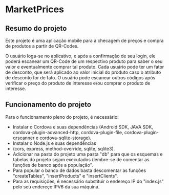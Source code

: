 # MarketPrices

## Resumo do projeto

Este projeto é uma aplicação mobile para a checagem de preços e compra de produtos a partir de QR-Codes.

O usuário loga-se no aplicativo, e após a confirmação de seu login, ele poderá escanear um QR-Code de um respectivo produto para saber o seu valor e eventualmente comprar tal produto. Cada usuário pode ter um fator de desconto, que será aplicado ao valor inicial do produto caso o atributo de desconto for de fato. O usuário pode escanear outros códigos após verificar o preço do produto de interesse e/ou comprar o produto de interesse.

## Funcionamento do projeto

Para o funcionamento pleno do projeto, é necessário:

<ul>
<li> Instalar o Cordova e suas dependências (Android SDK, JAVA SDK, cordova-plugin-advanced-http, cordova-plugin-file, cordova-plugin-qrscanner e cordova-sqlite-storage). </li>
<li> Instalar o Node.js e suas dependências 
  <li>(cors, express, method-override, sqlite, sqlite3). </li> </li>
<li> Adicionar na pasta do projeto uma pasta "db" para que os esquemas e tabelas do projeto sejam executados (lembre-se de comentar as funções de banco após a população". </li>
<li> Para popular o banco de dados basta descomentar as funções "createTables", "insertProducts" e "insertClients". </li>
<li> Para as requisições, é necessário substituir o endereço IP do "index.js" pelo seu endereço IPV6 da sua máquina. </li>
  </ul>


